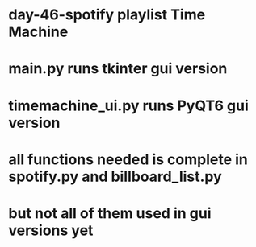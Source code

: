 # day-46-spotify playlist Time Machine
# main.py runs tkinter gui version
# timemachine_ui.py runs PyQT6 gui version
# all functions needed is complete in spotify.py and billboard_list.py
# but not all of them used in gui versions yet
